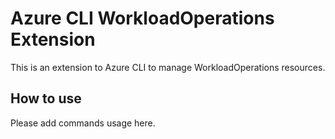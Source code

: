 # Azure CLI WorkloadOperations Extension #
This is an extension to Azure CLI to manage WorkloadOperations resources.

## How to use ##
Please add commands usage here.